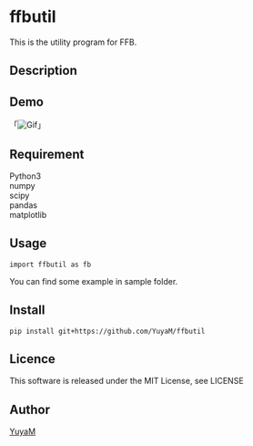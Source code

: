 ffbutil
====
This is the utility program for FFB.

## Description

## Demo
「![Gif](https://raw.githubusercontent.com/wiki/YuyaM/ffbutil/demo.gif)」

## Requirement
Python3  
numpy  
scipy  
pandas  
matplotlib

## Usage
```
import ffbutil as fb
```
You can find some example in sample folder.  

## Install
```
pip install git+https://github.com/YuyaM/ffbutil
```

## Licence
This software is released under the MIT License, see LICENSE

## Author

[YuyaM](https://github.com/YuyaM)
